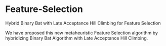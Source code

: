 # Feature-Selection
Hybrid Binary Bat with Late Acceptance Hill Climbing for Feature Selection

We have proposed this new metaheuristic Feature Selection algorithm by hybridizing Binary Bat Algorithm with Late Acceptance Hill Climbing.
